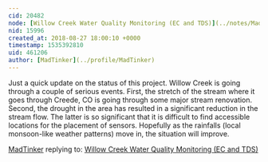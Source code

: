 ```yaml
---
cid: 20482
node: [Willow Creek Water Quality Monitoring (EC and TDS)](../notes/MadTinker/03-21-2018/willow-creek-water-quality-monitoring-electrical-conductivity-sensor)
nid: 15996
created_at: 2018-08-27 18:00:10 +0000
timestamp: 1535392810
uid: 461206
author: [MadTinker](../profile/MadTinker)
---
```


Just a quick update on the status of this project. Willow Creek is going through a couple of serious events. First, the stretch of the stream where it goes through Creede, CO is going through some major stream renovation.  Second, the drought in the area has resulted in a significant reduction in the stream flow. The latter is so significant that it is difficult to find accessible locations for the placement of sensors.  Hopefully as the rainfalls (local monsoon-like weather patterns) move in, the situation will improve.   

[MadTinker](../profile/MadTinker) replying to: [Willow Creek Water Quality Monitoring (EC and TDS)](../notes/MadTinker/03-21-2018/willow-creek-water-quality-monitoring-electrical-conductivity-sensor)

